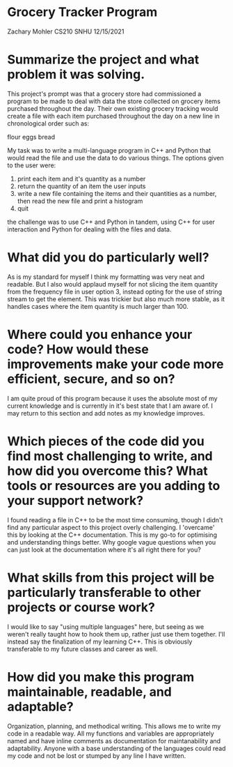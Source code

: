 # Grocery Tracker Program
Zachary Mohler CS210 SNHU 12/15/2021 

# Summarize the project and what problem it was solving.
This project's prompt was that a grocery store had commissioned a program to be made to deal with data the store collected on grocery items purchased throughout the day. Their own existing grocery tracking would create a file with each item purchased throughout the day on a new line in chronological order such as:

flour
eggs
bread

My task was to write a multi-language program in C++ and Python that would read the file and use the data to do various things. The options given to the user were:

1) print each item and it's quantity as a number
2) return the quantity of an item the user inputs
3) write a new file containing the items and their quantities as a number, then read the new file and print a histogram
4) quit

the challenge was to use C++ and Python in tandem, using C++ for user interaction and Python for dealing with the files and data.


# What did you do particularly well?
As is my standard for myself I think my formatting was very neat and readable.
But I also would applaud myself for not slicing the item quantity from the frequency file in user option 3, instead opting for the use of string stream to get the element. This was trickier but also much more stable, as it handles cases where the item quantity is much larger than 100. 

# Where could you enhance your code? How would these improvements make your code more efficient, secure, and so on?
I am quite proud of this program because it uses the absolute most of my current knowledge and is currently in it's best state that I am aware of. I may return to this section and add notes as my knowledge improves.

# Which pieces of the code did you find most challenging to write, and how did you overcome this? What tools or resources are you adding to your support network?
I found reading a file in C++ to be the most time consuming, though I didn't find any particular aspect to this project overly challenging. I 'overcame' this by looking at the C++ documentation. This is my go-to for optimising and understanding things better. Why google vague questions when you can just look at the documentation where it's all right there for you? 

# What skills from this project will be particularly transferable to other projects or course work?
I would like to say "using multiple languages" here, but seeing as we weren't really taught how to hook them up, rather just use them together. I'll instead say the finalization of my learning C++. This is obviously transferable to my future classes and career as well. 

# How did you make this program maintainable, readable, and adaptable?
Organization, planning, and methodical writing. This allows me to write my code in a readable way. All my functions and variables are appropriately named and have inline comments as documentation for maintanability and adaptability. Anyone with a base understanding of the languages could read my code and not be lost or stumped by any line I have written.
